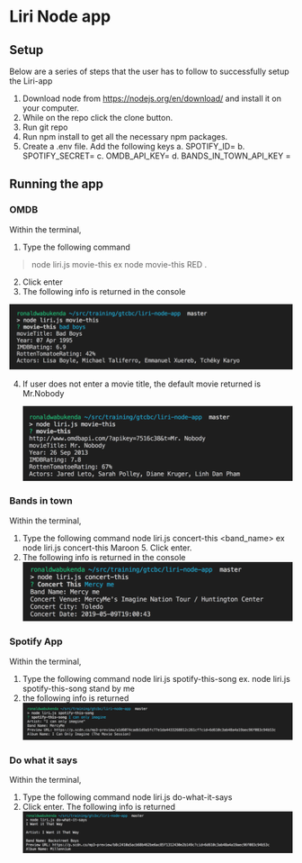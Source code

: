 # Liri Node app

##  Setup
Below are a series of steps that the user has to follow to successfully setup the Liri-app
1. Download node from https://nodejs.org/en/download/ and install it on your computer.
2. While on the repo click the clone button.
3. Run git repo <repo-name>
4. Run npm install to get all the necessary npm packages.
5. Create a .env file. Add the following keys
   a. SPOTIFY_ID=<spotify id>
   b. SPOTIFY_SECRET=<spotify secret>
   c. OMDB_API_KEY= <omdb api key>
   d. BANDS_IN_TOWN_API_KEY =<band in town api key>
  
## Running the app

### OMDB
Within the terminal, 
1. Type the following command 
 >node liri.js movie-this <enter movie title> ex node movie-this RED . 
2. Click enter
3. The following info is returned in the console

![](./screenshots/movie.png)
      
4. If user does not enter a movie title, the default movie returned is  Mr.Nobody
  
      ![](./screenshots/mr%20Nobody.png)
      
### Bands in town
Within the terminal, 
1. Type the following command  node liri.js  concert-this <band_name> ex node liri.js  concert-this Maroon 5. Click enter.
2. The following info is returned in the console
  ![](./screenshots/concert.png)
     
        
###  Spotify App
Within the terminal, 
1. Type the following command  node liri.js spotify-this-song <song title> ex. node liri.js spotify-this-song stand by me
2. the following info is returned
    ![](./screenshots/Track.png)
     

### Do what it says
Within the terminal, 
1. Type the following command  node liri.js do-what-it-says 
2. Click enter.
The following info is returned
![](screenshots/do%20what%20it%20says.png)
      
